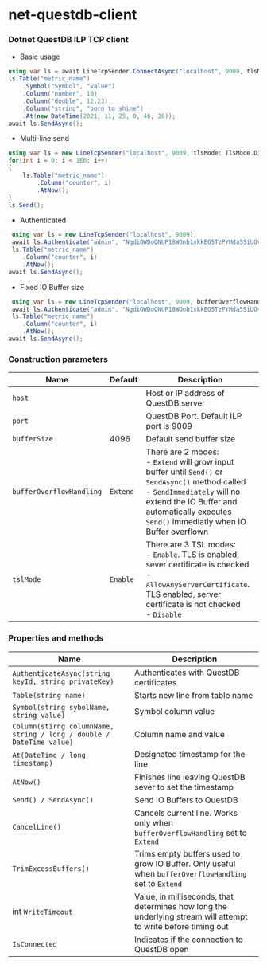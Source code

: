 # net-questdb-client

### Dotnet QuestDB ILP TCP client

- Basic usage

```c#
using var ls = await LineTcpSender.ConnectAsync("localhost", 9009, tlsMode: TlsMode.Disable);
ls.Table("metric_name")
    .Symbol("Symbol", "value")
    .Column("number", 10)
    .Column("double", 12.23)
    .Column("string", "born to shine")
    .At(new DateTime(2021, 11, 25, 0, 46, 26));
await ls.SendAsync();
```

- Multi-line send

```c#
using var ls = new LineTcpSender("localhost", 9009, tlsMode: TlsMode.Disable);
for(int i = 0; i < 1E6; i++) 
{
    ls.Table("metric_name")
        .Column("counter", i)
        .AtNow();
}
ls.Send();
```

- Authenticated
```c#
 using var ls = new LineTcpSender("localhost", 9009);
 await ls.Authenticate("admin", "NgdiOWDoQNUP18WOnb1xkkEG5TzPYMda5SiUOvT1K0U=");
 ls.Table("metric_name")
    .Column("counter", i)
    .AtNow();
await ls.SendAsync();        
``` 

- Fixed IO Buffer size
```c#
 using var ls = new LineTcpSender("localhost", 9009, bufferOverflowHandling: BufferOverflowHandling.SendImmediately);
 await ls.Authenticate("admin", "NgdiOWDoQNUP18WOnb1xkkEG5TzPYMda5SiUOvT1K0U=");
 ls.Table("metric_name")
    .Column("counter", i)
    .AtNow();
await ls.SendAsync();        
``` 

### Construction parameters

| Name                     | Default      | Description                                                                                                                                                                                                                                | 
|--------------------------|--------------|--------------------------------------------------------------------------------------------------------------------------------------------------------------------------------------------------------------------------------------------| 
| `host`                   |              | Host or IP address of QuestDB server                                                                                                                                                                                                       |
| `port`                   |              | QuestDB Port. Default ILP port is 9009                                                                                                                                                                                                     |
| `bufferSize`             | 4096         | Default send buffer size                                                                                                                                                                                                                   |
| `bufferOverflowHandling` | `Extend`  | There are 2 modes: <br/> - `Extend` will grow input buffer until `Send()` or `SendAsync()` method called<br/> - `SendImmediately` will no extend the IO Buffer and automatically executes `Send()` immediatly when IO Buffer overflown     |
| `tslMode`                | `Enable` | There are 3 TSL modes:<br/>- `Enable`. TLS is enabled, sever certificate is checked<br/> - `AllowAnyServerCertificate`. TLS enabled, server certificate is not checked<br/>- `Disable`                                                     |

### Properties and methods

| Name                                                                 | Description                                                                                                    |
|----------------------------------------------------------------------|----------------------------------------------------------------------------------------------------------------|
| `AuthenticateAsync(string keyId, string privateKey)`                 | Authenticates with QuestDB certificates                                                                        |
| `Table(string name)`                                                 | Starts new line from table name                                                                                |
| `Symbol(string sybolName, string value)`                             | Symbol column value                                                                                            |
| `Column(stirng columnName, string / long / double / DateTime value)` | Column name and value                                                                                          |
| `At(DateTime / long timestamp)`                                      | Designated timestamp for the line                                                                              | 
| `AtNow()`                                                            | Finishes line leaving QuestDB sever to set the timestamp                                                       |
| `Send() / SendAsync() `                                              | Send IO Buffers to QuestDB                                                                                     |
| `CancelLine()`                                                       | Cancels current line. Works only when `bufferOverflowHandling` set to `Extend`                                 |
| `TrimExcessBuffers()`                                                | Trims empty buffers used to grow IO Buffer. Only useful when `bufferOverflowHandling` set to `Extend`          | 
| int `WriteTimeout`                                                   | Value, in milliseconds, that determines how long the underlying stream will attempt to write before timing out |
| `IsConnected`                                                        | Indicates if the connection to QuestDB open                                                                    | 